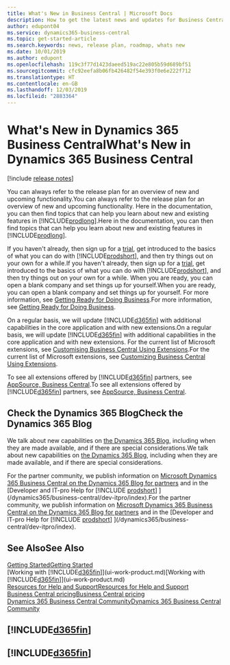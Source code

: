 ```yaml
---
title: What's New in Business Central | Microsoft Docs
description: How to get the latest news and updates for Business Central.
author: edupont04
ms.service: dynamics365-business-central
ms.topic: get-started-article
ms.search.keywords: news, release plan, roadmap, whats new
ms.date: 10/01/2019
ms.author: edupont
ms.openlocfilehash: 119c3f77d1423daeed519ac22e805b59d689bf51
ms.sourcegitcommit: cfc92eefa8b06fb426482f54e393f0e6e222f712
ms.translationtype: HT
ms.contentlocale: en-GB
ms.lasthandoff: 12/03/2019
ms.locfileid: "2883364"
---
```

# <a name="whats-new-in-dynamics-365-business-central"></a><span data-ttu-id="b2ea5-103">What's New in Dynamics 365 Business Central</span><span class="sxs-lookup"><span data-stu-id="b2ea5-103">What's New in Dynamics 365 Business Central</span></span>

[!include [release notes](includes/release-notes.md)]

<span data-ttu-id="b2ea5-104">You can always refer to the release plan for an overview of new and upcoming functionality.</span><span class="sxs-lookup"><span data-stu-id="b2ea5-104">You can always refer to the release plan for an overview of new and upcoming functionality.</span></span> <span data-ttu-id="b2ea5-105">Here in the documentation, you can then find topics that can help you learn about new and existing features in [!INCLUDE[prodlong](includes/prodlong.md)].</span><span class="sxs-lookup"><span data-stu-id="b2ea5-105">Here in the documentation, you can then find topics that can help you learn about new and existing features in [!INCLUDE[prodlong](includes/prodlong.md)].</span></span>  

<span data-ttu-id="b2ea5-106">If you haven't already, then sign up for a [trial](https://go.microsoft.com/fwlink/?linkid=847861), get introduced to the basics of what you can do with [!INCLUDE[prodshort](includes/prodshort.md)], and then try things out on your own for a while.</span><span class="sxs-lookup"><span data-stu-id="b2ea5-106">If you haven't already, then sign up for a [trial](https://go.microsoft.com/fwlink/?linkid=847861), get introduced to the basics of what you can do with [!INCLUDE[prodshort](includes/prodshort.md)], and then try things out on your own for a while.</span></span> <span data-ttu-id="b2ea5-107">When you are ready, you can open a blank company and set things up for yourself.</span><span class="sxs-lookup"><span data-stu-id="b2ea5-107">When you are ready, you can open a blank company and set things up for yourself.</span></span> <span data-ttu-id="b2ea5-108">For more information, see [Getting Ready for Doing Business](ui-get-ready-business.md).</span><span class="sxs-lookup"><span data-stu-id="b2ea5-108">For more information, see [Getting Ready for Doing Business](ui-get-ready-business.md).</span></span>  

<span data-ttu-id="b2ea5-109">On a regular basis, we will update [!INCLUDE[d365fin](includes/d365fin_md.md)] with additional capabilities in the core application and with new extensions.</span><span class="sxs-lookup"><span data-stu-id="b2ea5-109">On a regular basis, we will update [!INCLUDE[d365fin](includes/d365fin_md.md)] with additional capabilities in the core application and with new extensions.</span></span> <span data-ttu-id="b2ea5-110">For the current list of Microsoft extensions, see [Customising Business Central Using Extensions](ui-extensions.md).</span><span class="sxs-lookup"><span data-stu-id="b2ea5-110">For the current list of Microsoft extensions, see [Customizing Business Central Using Extensions](ui-extensions.md).</span></span>

<span data-ttu-id="b2ea5-111">To see all extensions offered by [!INCLUDE[d365fin](includes/d365fin_md.md)] partners, see [AppSource, Business Central](https://go.microsoft.com/fwlink/?linkid=2081646).</span><span class="sxs-lookup"><span data-stu-id="b2ea5-111">To see all extensions offered by [!INCLUDE[d365fin](includes/d365fin_md.md)] partners, see [AppSource, Business Central](https://go.microsoft.com/fwlink/?linkid=2081646).</span></span>  

## <a name="check-the-dynamics-365-blog"></a><span data-ttu-id="b2ea5-112">Check the Dynamics 365 Blog</span><span class="sxs-lookup"><span data-stu-id="b2ea5-112">Check the Dynamics 365 Blog</span></span>

<span data-ttu-id="b2ea5-113">We talk about new capabilities on [the Dynamics 365 Blog](https://cloudblogs.microsoft.com/dynamics365/), including when they are made available, and if there are special considerations.</span><span class="sxs-lookup"><span data-stu-id="b2ea5-113">We talk about new capabilities on [the Dynamics 365 Blog](https://cloudblogs.microsoft.com/dynamics365/), including when they are made available, and if there are special considerations.</span></span>  

<span data-ttu-id="b2ea5-114">For the partner community, we publish information on [Microsoft Dynamics 365 Business Central on the Dynamics 365 Blog for partners](https://cloudblogs.microsoft.com/dynamics365/it/product/business-central/) and in the [Developer and IT-pro Help for [!INCLUDE [prodshort](includes/prodshort.md)] ](/dynamics365/business-central/dev-itpro/index).</span><span class="sxs-lookup"><span data-stu-id="b2ea5-114">For the partner community, we publish information on [Microsoft Dynamics 365 Business Central on the Dynamics 365 Blog for partners](https://cloudblogs.microsoft.com/dynamics365/it/product/business-central/) and in the [Developer and IT-pro Help for [!INCLUDE [prodshort](includes/prodshort.md)] ](/dynamics365/business-central/dev-itpro/index).</span></span>  

## <a name="see-also"></a><span data-ttu-id="b2ea5-115">See Also</span><span class="sxs-lookup"><span data-stu-id="b2ea5-115">See Also</span></span>

[<span data-ttu-id="b2ea5-116">Getting Started</span><span class="sxs-lookup"><span data-stu-id="b2ea5-116">Getting Started</span></span>](product-get-started.md)  
<span data-ttu-id="b2ea5-117">[Working with [!INCLUDE[d365fin](includes/d365fin_md.md)]](ui-work-product.md)</span><span class="sxs-lookup"><span data-stu-id="b2ea5-117">[Working with [!INCLUDE[d365fin](includes/d365fin_md.md)]](ui-work-product.md)</span></span>  
[<span data-ttu-id="b2ea5-118">Resources for Help and Support</span><span class="sxs-lookup"><span data-stu-id="b2ea5-118">Resources for Help and Support</span></span>](product-help-and-support.md)  
[<span data-ttu-id="b2ea5-119">Business Central pricing</span><span class="sxs-lookup"><span data-stu-id="b2ea5-119">Business Central pricing</span></span>](https://dynamics.microsoft.com/business-central/overview/#pricing)  
[<span data-ttu-id="b2ea5-120">Dynamics 365 Business Central Community</span><span class="sxs-lookup"><span data-stu-id="b2ea5-120">Dynamics 365 Business Central Community</span></span>](https://community.dynamics.com/business/)

## [!INCLUDE[d365fin](includes/free_trial_md.md)]
## [!INCLUDE[d365fin](includes/training_link_md.md)]  
